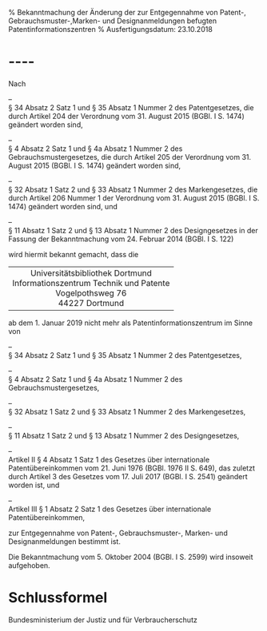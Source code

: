 % Bekanntmachung der Änderung der zur Entgegennahme von Patent-, Gebrauchsmuster-,Marken- und Designanmeldungen befugten Patentinformationszentren
% Ausfertigungsdatum: 23.10.2018
 
# ----

Nach

–  
§ 34 Absatz 2 Satz 1 und § 35 Absatz 1 Nummer 2 des Patentgesetzes, die durch Artikel 204 der Verordnung vom 31. August 2015 (BGBl. I S. 1474) geändert worden sind,

–  
§ 4 Absatz 2 Satz 1 und § 4a Absatz 1 Nummer 2 des Gebrauchsmustergesetzes, die durch Artikel 205 der Verordnung vom 31. August 2015 (BGBl. I S. 1474) geändert worden sind,

–  
§ 32 Absatz 1 Satz 2 und § 33 Absatz 1 Nummer 2 des Markengesetzes, die durch Artikel 206 Nummer 1 der Verordnung vom 31. August 2015 (BGBl. I S. 1474) geändert worden sind, und

–  
§ 11 Absatz 1 Satz 2 und § 13 Absatz 1 Nummer 2 des Designgesetzes in der Fassung der Bekanntmachung vom 24. Februar 2014 (BGBl. I S. 122)

wird hiermit bekannt gemacht, dass die  
  

<table width="100%" style="border: none;">
<tbody data-valign="top">
<tr class="odd">
<td style="text-align: center;" data-valign="top" data-charoff="50">Universitätsbibliothek Dortmund<br />
Informationszentrum Technik und Patente<br />
Vogelpothsweg 76<br />
44227 Dortmund</td>
</tr>
</tbody>
</table>

  
  
ab dem 1. Januar 2019 nicht mehr als Patentinformationszentrum im Sinne von

–  
§ 34 Absatz 2 Satz 1 und § 35 Absatz 1 Nummer 2 des Patentgesetzes,

–  
§ 4 Absatz 2 Satz 1 und § 4a Absatz 1 Nummer 2 des Gebrauchsmustergesetzes,

–  
§ 32 Absatz 1 Satz 2 und § 33 Absatz 1 Nummer 2 des Markengesetzes,

–  
§ 11 Absatz 1 Satz 2 und § 13 Absatz 1 Nummer 2 des Designgesetzes,

–  
Artikel II § 4 Absatz 1 Satz 1 des Gesetzes über internationale Patentübereinkommen vom 21. Juni 1976 (BGBl. 1976 II S. 649), das zuletzt durch Artikel 3 des Gesetzes vom 17. Juli 2017 (BGBl. I S. 2541) geändert worden ist, und

–  
Artikel III § 1 Absatz 2 Satz 1 des Gesetzes über internationale Patentübereinkommen,

zur Entgegennahme von Patent-, Gebrauchsmuster-, Marken- und Designanmeldungen bestimmt ist.

Die Bekanntmachung vom 5. Oktober 2004 (BGBl. I S. 2599) wird insoweit aufgehoben.

# Schlussformel

Bundesministerium der Justiz und für Verbraucherschutz
